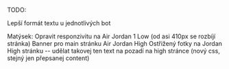 TODO:

Lepší formát textu u jednotlivých bot


Matýsek:
Opravit responzivitu na Air Jordan 1 Low (od asi 410px se rozbíjí stránka)
Banner pro main stránku Air Jordan High
Ostřižený fotky na Jordan High stránku
-- udělat takovej ten text na pozadí na high stránce (nový css, stejný jen přepsanej content)
